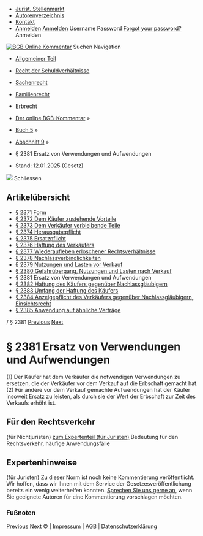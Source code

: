   * [Jurist. Stellenmarkt](https://bgb.kommentar.de/Buch-5/Abschnitt-9/</job-board> "Jurist. Stellenmarkt")
  * [Autorenverzeichnis](https://bgb.kommentar.de/Buch-5/Abschnitt-9/</Autorenverzeichnis> "Autorenverzeichnis")
  * [Kontakt](https://bgb.kommentar.de/Buch-5/Abschnitt-9/</Kontakt>)
  * [Anmelden](https://bgb.kommentar.de/Buch-5/Abschnitt-9/<#login> "show login form") [Anmelden](https://bgb.kommentar.de/Buch-5/Abschnitt-9/<#> "hide login form") Username Password
[Forgot your password?](https://bgb.kommentar.de/Buch-5/Abschnitt-9/</user/forgotpassword>) Anmelden 


[![BGB Online Kommentar](https://bgb.kommentar.de/extension/bgb/design/bgb/images/logo.png)](https://bgb.kommentar.de/Buch-5/Abschnitt-9/</> "BGB Online Kommentar")
Suchen
Navigation
  * [Allgemeiner Teil](https://bgb.kommentar.de/Buch-5/Abschnitt-9/</Buch-1>)
  * [Recht der Schuldverhältnisse](https://bgb.kommentar.de/Buch-5/Abschnitt-9/</Buch-2>)
  * [Sachenrecht](https://bgb.kommentar.de/Buch-5/Abschnitt-9/</Buch-3>)
  * [Familienrecht](https://bgb.kommentar.de/Buch-5/Abschnitt-9/</Buch-4>)
  * [Erbrecht](https://bgb.kommentar.de/Buch-5/Abschnitt-9/</Buch-5>)


  * [Der online BGB-Kommentar](https://bgb.kommentar.de/Buch-5/Abschnitt-9/</>) »
  * [Buch 5](https://bgb.kommentar.de/Buch-5/Abschnitt-9/</Buch-5>) »
  * [Abschnitt 9](https://bgb.kommentar.de/Buch-5/Abschnitt-9/</Buch-5/Abschnitt-9>) »
  * § 2381 Ersatz von Verwendungen und Aufwendungen 
  * Stand: 12.01.2025 (Gesetz) 


![](https://vg01.met.vgwort.de/na/1c9909529ead4f509072c06d9081a7d5)
Schliessen 
## Artikelübersicht
  * [ § 2371 Form ](https://bgb.kommentar.de/Buch-5/Abschnitt-9/</Buch-5/Abschnitt-9/Form>)
  * [ § 2372 Dem Käufer zustehende Vorteile ](https://bgb.kommentar.de/Buch-5/Abschnitt-9/</Buch-5/Abschnitt-9/Dem-Kaeufer-zustehende-Vorteile>)
  * [ § 2373 Dem Verkäufer verbleibende Teile ](https://bgb.kommentar.de/Buch-5/Abschnitt-9/</Buch-5/Abschnitt-9/Dem-Verkaeufer-verbleibende-Teile>)
  * [ § 2374 Herausgabepflicht ](https://bgb.kommentar.de/Buch-5/Abschnitt-9/</Buch-5/Abschnitt-9/Herausgabepflicht>)
  * [ § 2375 Ersatzpflicht ](https://bgb.kommentar.de/Buch-5/Abschnitt-9/</Buch-5/Abschnitt-9/Ersatzpflicht>)
  * [ § 2376 Haftung des Verkäufers ](https://bgb.kommentar.de/Buch-5/Abschnitt-9/</Buch-5/Abschnitt-9/Haftung-des-Verkaeufers>)
  * [ § 2377 Wiederaufleben erloschener Rechtsverhältnisse ](https://bgb.kommentar.de/Buch-5/Abschnitt-9/</Buch-5/Abschnitt-9/Wiederaufleben-erloschener-Rechtsverhaeltnisse>)
  * [ § 2378 Nachlassverbindlichkeiten ](https://bgb.kommentar.de/Buch-5/Abschnitt-9/</Buch-5/Abschnitt-9/Nachlassverbindlichkeiten>)
  * [ § 2379 Nutzungen und Lasten vor Verkauf ](https://bgb.kommentar.de/Buch-5/Abschnitt-9/</Buch-5/Abschnitt-9/Nutzungen-und-Lasten-vor-Verkauf>)
  * [ § 2380 Gefahrübergang, Nutzungen und Lasten nach Verkauf ](https://bgb.kommentar.de/Buch-5/Abschnitt-9/</Buch-5/Abschnitt-9/Gefahruebergang-Nutzungen-und-Lasten-nach-Verkauf>)
  * § 2381 Ersatz von Verwendungen und Aufwendungen 
  * [ § 2382 Haftung des Käufers gegenüber Nachlassgläubigern ](https://bgb.kommentar.de/Buch-5/Abschnitt-9/</Buch-5/Abschnitt-9/Haftung-des-Kaeufers-gegenueber-Nachlassglaeubigern>)
  * [ § 2383 Umfang der Haftung des Käufers ](https://bgb.kommentar.de/Buch-5/Abschnitt-9/</Buch-5/Abschnitt-9/Umfang-der-Haftung-des-Kaeufers>)
  * [ § 2384 Anzeigepflicht des Verkäufers gegenüber Nachlassgläubigern, Einsichtsrecht ](https://bgb.kommentar.de/Buch-5/Abschnitt-9/</Buch-5/Abschnitt-9/Anzeigepflicht-des-Verkaeufers-gegenueber-Nachlassglaeubigern-Einsichtsrecht>)
  * [ § 2385 Anwendung auf ähnliche Verträge ](https://bgb.kommentar.de/Buch-5/Abschnitt-9/</Buch-5/Abschnitt-9/Anwendung-auf-aehnliche-Vertraege>)


/ § 2381 
[Previous](https://bgb.kommentar.de/Buch-5/Abschnitt-9/</Buch-5/Abschnitt-9/Gefahruebergang-Nutzungen-und-Lasten-nach-Verkauf> "§ 2380 Gefahrübergang, Nutzungen und Lasten nach Verkauf") [Next](https://bgb.kommentar.de/Buch-5/Abschnitt-9/</Buch-5/Abschnitt-9/Haftung-des-Kaeufers-gegenueber-Nachlassglaeubigern> "§ 2382 Haftung des Käufers gegenüber Nachlassgläubigern")
# § 2381 Ersatz von Verwendungen und Aufwendungen
(1) Der Käufer hat dem Verkäufer die notwendigen Verwendungen zu ersetzen, die der Verkäufer vor dem Verkauf auf die Erbschaft gemacht hat.
(2) Für andere vor dem Verkauf gemachte Aufwendungen hat der Käufer insoweit Ersatz zu leisten, als durch sie der Wert der Erbschaft zur Zeit des Verkaufs erhöht ist.
## Für den Rechtsverkehr 
(für Nichtjuristen)
[zum Expertenteil (für Juristen)](https://bgb.kommentar.de/Buch-5/Abschnitt-9/<#expertenhinweise>)
Bedeutung für den Rechtsverkehr, häufige Anwendungsfälle
## Expertenhinweise
(für Juristen)
Zu dieser Norm ist noch keine Kommentierung veröffentlicht. Wir hoffen, dass wir Ihnen mit dem Service der Gesetzesveröffentlichung bereits ein wenig weiterhelfen konnten. [Sprechen Sie uns gerne an](https://bgb.kommentar.de/Buch-5/Abschnitt-9/</Kontakt>), wenn Sie geeignete Autoren für eine Kommentierung vorschlagen möchten. 
### Fußnoten
[Previous](https://bgb.kommentar.de/Buch-5/Abschnitt-9/</Buch-5/Abschnitt-9/Gefahruebergang-Nutzungen-und-Lasten-nach-Verkauf> "§ 2380 Gefahrübergang, Nutzungen und Lasten nach Verkauf") [Next](https://bgb.kommentar.de/Buch-5/Abschnitt-9/</Buch-5/Abschnitt-9/Haftung-des-Kaeufers-gegenueber-Nachlassglaeubigern> "§ 2382 Haftung des Käufers gegenüber Nachlassgläubigern")
[© | Impressum](https://bgb.kommentar.de/Buch-5/Abschnitt-9/</Kontakt>) | [AGB](https://bgb.kommentar.de/Buch-5/Abschnitt-9/</AGB>) | [Datenschutzerklärung](https://bgb.kommentar.de/Buch-5/Abschnitt-9/</Datenschutzerklaerung-fuer-Leser>)
